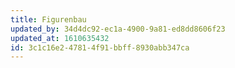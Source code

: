 ```yaml
---
title: Figurenbau
updated_by: 34d4dc92-ec1a-4900-9a81-ed8dd8606f23
updated_at: 1610635432
id: 3c1c16e2-4781-4f91-bbff-8930abb347ca
---
```

